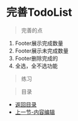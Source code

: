 # 完善TodoList

> 完善的点

1. Footer展示完成数量
2. Footer展示未完成数量
3. Footer删除完成的
4. 全选，全不选功能

> 练习


> 目录

* [返回目录](../../README.md)
* [上一节-内容编辑](../day-10/内容编辑.md)